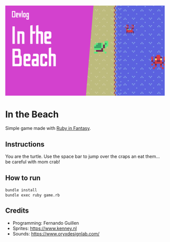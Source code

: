 [![Watch the video](thumbnail.png)](https://youtu.be/y79o8rkywTw)

# In the Beach

Simple game made with [Ruby in Fantasy](https://github.com/fguillen/fantasy).

## Instructions

You are the turtle. Use the space bar to jump over the craps an eat them... be careful with mom crab!

## How to run

    bundle install
    bundle exec ruby game.rb

## Credits

- Programming: Fernando Guillen
- Sprites: https://www.kenney.nl
- Sounds: https://www.oryxdesignlab.com/
